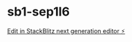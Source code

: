 # sb1-sep1l6

[Edit in StackBlitz next generation editor ⚡️](https://stackblitz.com/~/github.com/mapamrbeastt/sb1-sep1l6)